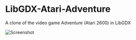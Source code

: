 # LibGDX-Atari-Adventure
A clone of the video game Adventure (Atari 2600) in LibGDX

![Screenshot](github.com/DotProductGaming/LibGDX-Atari-Adventure/blob/master/Adventure%20Sample.gif)
